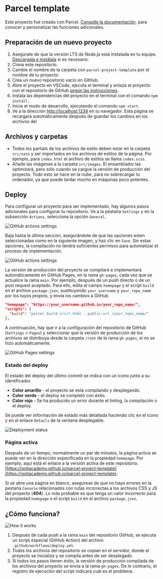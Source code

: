 # Parcel template

Este proyecto fue creado con Parcel.
[Consulte la documentación](https://parceljs.org/). para conocer y personalizar
las funciones adicionales.

## Preparación de un nuevo proyecto

1. Asegúrate de que la versión LTS de Node.js está instalada en tu equipo.
   [Descárgala e instálala](https://nodejs.org/en/) si es necesario.
2. Clona este repositorio.
3. Cambie el nombre de la carpeta con `parcel-project-template` por el nombre de
   tu proyecto.
4. Crea un nuevo repositorio vacío en GitHub.
5. Abre el proyecto en VSCode, ejecuta el terminal y enlaza el proyecto con el
   repositorio de GitHub
   [según las instrucciones](https://docs.github.com/en/get-started/getting-started-with-git/managing-remote-repositories#changing-a-remote-repositorys-url).
6. Instala las dependencias del proyecto en el terminal con el comando
   `npm install`.
7. Inicia el modo de desarrollo, ejecutando el comando `npm start`.
8. Ve a la dirección [http://localhost:1234](http://localhost:1234) en tu
   navegador. Esta página se recargará automáticamente después de guardar los
   cambios en los archivos del

## Archivos y carpetas

- Todos los partials de los archivos de estilo deben estar en la carpeta
  `src/sass` y ser importados en los archivos de estilos de la página. Por
  ejemplo, para `index.html` el archivo de estilos se llama `index.scss`.
- Añade las imágenes a la carpeta `src/images`. El ensamblador las optimizará,
  pero sólo cuando se cargue la versión de producción del proyecto. Todo esto se
  hace en la nube, para no sobrecargar tu ordenador, ya que puede tardar mucho
  en máquinas poco potentes.

## Deploy

Para configurar un proyecto para ser implementado, hay algunos pasos adicionales
para configurar tu repositorio. Ve a la pestaña `Settings` y en la subsección
`Actions`, selecciona la opción `General`.

![GitHub actions settings](./assets/actions-config-step-1.png)

Baja hasta la última sección, asegurándote de que las opciones esten
seleccionadas como en la siguiente imagen, y haz clic en `Save`. Sin estas
opciones, la compilación no tendrá suficientes permisos para automatizar el
proceso de implementación.

![GitHub actions settings](./assets/actions-config-step-2.png)

La versión de producción del proyecto se compilará e implementará
automáticamente en GitHub Pages, en la rama `gh-pages`, cada vez que se
actualice la rama `main`. Por ejemplo, después de un push directo o de un pool
request aceptado. Para ello, edita el campo `homepage` y el script `build` en el
archivo `package.json`, sustituyendo `your_username` y `your_repo_name` por los
tuyos propios, y envía los cambios a GitHub.

```json
"homepage": "https://your_username.github.io/your_repo_name/",
"scripts": {
  "build": "parcel build src/*.html --public-url /your_repo_name/"
},
```

A continuación, hay que ir a la configuración del repositorio de GitHub
(`Settings` > `Pages`) y seleccionar que la versión de producción de los
archivos se distribuya desde la carpeta `/root` de la rama `gh-pages`, si no se
hizo automáticamente.

![GitHub Pages settings](./assets/repo-settings.png)

### Estado del deploy

El estado del deploy del último commit se indica con un icono junto a su
identificador.

- **Color amarillo** - el proyecto se está compilando y desplegando.
- **Color verde** - el deploy se completó con éxito.
- **Color rojo** - Se ha producido un error durante el linting, la compilación o
  el deploy.

Se puede ver información de estado más detallada haciendo clic en el icono y en
el enlace `Details` de la ventana desplegable.

![Deployment status](./assets/status.png)

### Página activa

Después de un tiempo, normalmente un par de minutos, la página activa se puede
ver en la dirección especificada en la propiedad `homepage`. Por ejemplo, aquí
está el enlace a la versión activa de este repositorio.
[https://goitacademy.github.io/parcel-project-template](https://goitacademy.github.io/parcel-project-template).

Si se abre una página en blanco, asegúrese de que no haya errores en la pestaña
`Console` relacionados con rutas incorrectas a los archivos CSS y JS del
proyecto (**404**). Lo más probable es que tenga un valor incorrecto para la
propiedad `homepage` o el script `build` en el archivo `package.json`.

## ¿Cómo funciona?

![How it works](./assets/how-it-works.png)

1. Después de cada push a la rama `main` del repositorio GitHub, se ejecuta un
   script especial (GitHub Action) del archivo `.github/workflows/deploy.yml`.
2. Todos los archivos del repositorio se copian en el servidor, donde el
   proyecto se inicializa y se compila antes de ser desplegado.
3. Si todos los pasos tienen éxito, la versión de producción compilada de los
   archivos del proyecto se envía a la rama `gh-pages`. De lo contrario, el
   registro de ejecución del script indicará cuál es el problema.
